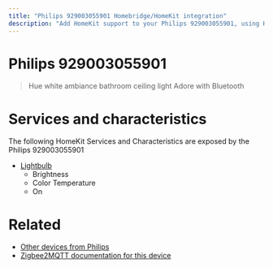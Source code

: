 ```yaml
---
title: "Philips 929003055901 Homebridge/HomeKit integration"
description: "Add HomeKit support to your Philips 929003055901, using Homebridge, Zigbee2MQTT and homebridge-z2m."
---
```

<!---
This file has been GENERATED using src/docgen/docgen.ts
DO NOT EDIT THIS FILE MANUALLY!
-->
# Philips 929003055901
> Hue white ambiance bathroom ceiling light Adore with Bluetooth


# Services and characteristics
The following HomeKit Services and Characteristics are exposed by
the Philips 929003055901

* [Lightbulb](../../light.md)
  * Brightness
  * Color Temperature
  * On


# Related
* [Other devices from Philips](../index.md#philips)
* [Zigbee2MQTT documentation for this device](https://www.zigbee2mqtt.io/devices/929003055901.html)